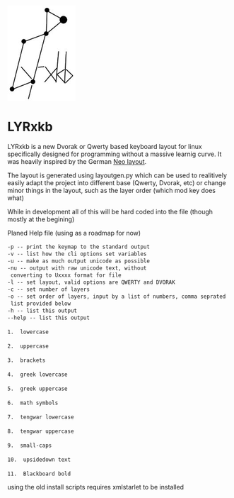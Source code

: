 ![Logo](lyrxkb.jpg)

# LYRxkb

LYRxkb is a new Dvorak or Qwerty based keyboard layout for linux specifically designed
for programming without a massive learnig curve. It was heavily inspired by the German [Neo layout](http://neo-layout.org).

The layout is generated using layoutgen.py which can be used to realitively easily adapt the project into different base (Qwerty, Dvorak, etc) or change minor things in the layout, such as the layer order (which mod key does what)

While in development all of this will be hard coded into the file (though mostly at the begining)

Planed Help file (using as a roadmap for now)

```
-p -- print the keymap to the standard output
-v -- list how the cli options set variables
-u -- make as much output unicode as possible
-nu -- output with raw unicode text, without
 converting to Uxxxx format for file
-l -- set layout, valid options are QWERTY and DVORAK
-c -- set number of layers
-o -- set order of layers, input by a list of numbers, comma seprated
 list provided below
-h -- list this output
--help -- list this output

1.  lowercase

2.  uppercase

3.  brackets

4.  greek lowercase

5.  greek uppercase
    
6.  math symbols

7.  tengwar lowercase

8.  tengwar uppercase

9.  small-caps

10.  upsidedown text

11.  Blackboard bold
```

using the old install scripts requires xmlstarlet to be installed

